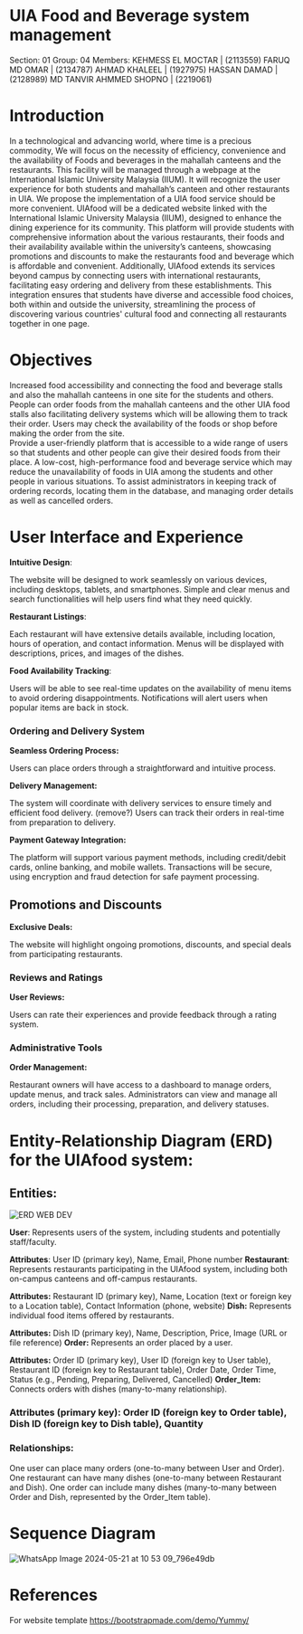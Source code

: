 # UIA Food and Beverage system management
Section: 01
Group: 04
Members:
KEHMESS EL MOCTAR    |              (2113559)
FARUQ MD OMAR        |              (2134787)
AHMAD KHALEEL        |              (1927975)
HASSAN DAMAD         |              (2128989)
MD TANVIR AHMMED SHOPNO |           (2219061)



# Introduction
In a technological and advancing world, where time is a precious commodity, We will focus on  the necessity of efficiency, convenience and the availability of Foods and beverages in the mahallah canteens and the restaurants. This facility will be managed through a webpage at the International Islamic University Malaysia (IIUM). It will recognize the user experience for both students and mahallah’s canteen and other restaurants in UIA. 
We propose the implementation of a UIA food service should be more convenient. UIAfood will be a dedicated website linked with the International Islamic University Malaysia (IIUM), designed to enhance the dining experience for its community. This platform will provide students with comprehensive information about the various restaurants, their foods and their availability available within the university’s canteens, showcasing promotions and discounts to make the restaurants food and beverage which is affordable and convenient. Additionally, UIAfood extends its services beyond campus by connecting users with international restaurants, facilitating easy ordering and delivery from these establishments.
 This integration ensures that students have diverse and accessible food choices, both within and outside the university, streamlining the process of discovering various countries' cultural food and connecting all restaurants together in one page. 

# Objectives
Increased food accessibility and connecting the food and beverage stalls and also the mahallah canteens in one site for the students and others.
People can order foods from the mahallah canteens and the other UIA food stalls also facilitating delivery systems which will be allowing them to track their order.
Users may check the availability of the foods or shop before making the order from the site.     
Provide a user-friendly platform that is accessible to a wide range of users so that students and other people can give their desired foods from their place.
A low-cost, high-performance food and beverage service which may reduce the unavailability of foods in UIA among the students and other people in various situations.
To assist administrators in keeping track of ordering records, locating them in the database, and managing order details as well as cancelled orders.

					 				
			
# User Interface and Experience

 **Intuitive Design**:


The website will be designed to work seamlessly on various devices, including desktops, tablets, and smartphones.
Simple and clear menus and search functionalities will help users find what they need quickly.

**Restaurant Listings**:


Each restaurant will have extensive details available, including location, hours of operation, and contact information.
Menus will be displayed with descriptions, prices, and images of the dishes.

**Food Availability Tracking**:

Users will be able to see real-time updates on the availability of menu items to avoid ordering disappointments.
Notifications will alert users when popular items are back in stock.

### Ordering and Delivery System

**Seamless Ordering Process:**

Users can place orders through a straightforward and intuitive process.

**Delivery Management:**

The system will coordinate with delivery services to ensure timely and efficient food delivery. (remove?)
Users can track their orders in real-time from preparation to delivery.

**Payment Gateway Integration:**

The platform will support various payment methods, including credit/debit cards, online banking, and mobile wallets.
Transactions will be secure, using encryption and fraud detection for safe payment processing.

## Promotions and Discounts

**Exclusive Deals:**

The website will highlight ongoing promotions, discounts, and special deals from participating restaurants.

### Reviews and Ratings

**User Reviews:**

Users can rate their experiences and provide feedback through a rating system.

### Administrative Tools

**Order Management:**

Restaurant owners will have access to a dashboard to manage orders, update menus, and track sales.
Administrators can view and manage all orders, including their processing, preparation, and delivery statuses.


# Entity-Relationship Diagram (ERD) for the UIAfood system:


## Entities:
![ERD WEB DEV](https://github.com/tanvironb/webdev/assets/170326332/7db17011-9c5c-46b4-b2de-2de0c9f03f91)

**User**: Represents users of the system, including students and potentially staff/faculty.

**Attributes**: User ID (primary key), Name, Email, Phone number
**Restaurant**: Represents restaurants participating in the UIAfood system, including both on-campus canteens and off-campus restaurants.


**Attributes:** Restaurant ID (primary key), Name, Location (text or foreign key to a Location table), Contact Information (phone, website)
**Dish:** Represents individual food items offered by restaurants.


**Attributes:** Dish ID (primary key), Name, Description, Price, Image (URL or file reference)
**Order:** Represents an order placed by a user.


**Attributes:** Order ID (primary key), User ID (foreign key to User table), Restaurant ID (foreign key to Restaurant table), Order Date, Order Time, Status (e.g., Pending, Preparing, Delivered, Cancelled)
**Order_Item:** Connects orders with dishes (many-to-many relationship).


### Attributes (primary key): Order ID (foreign key to Order table), Dish ID (foreign key to Dish table), Quantity
### Relationships:
One user can place many orders (one-to-many between User and Order).
One restaurant can have many dishes (one-to-many between Restaurant and Dish).
One order can include many dishes (many-to-many between Order and Dish, represented by the Order_Item table).

# Sequence Diagram

![WhatsApp Image 2024-05-21 at 10 53 09_796e49db](https://github.com/tanvironb/webdev/assets/170326332/8e0c1807-cbef-4e9a-af55-5e5db810e61e)

# References
For website template https://bootstrapmade.com/demo/Yummy/ 

